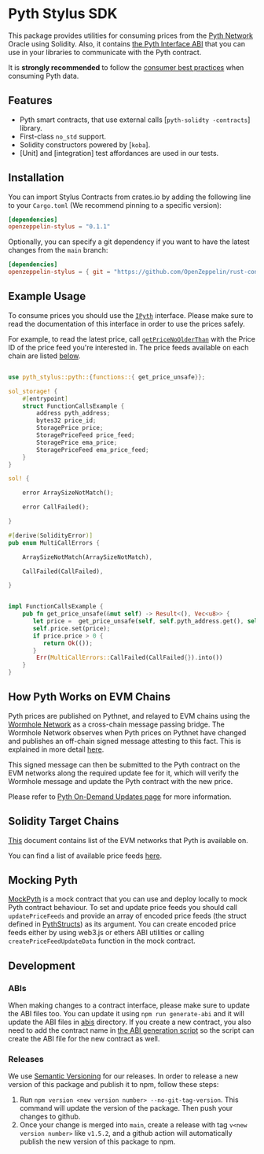# Pyth Stylus SDK

This package provides utilities for consuming prices from the [Pyth Network](https://pyth.network/) Oracle using Solidity. Also, it contains [the Pyth Interface ABI](./abis/IPyth.json) that you can use in your libraries
to communicate with the Pyth contract.

It is **strongly recommended** to follow the [consumer best practices](https://docs.pyth.network/documentation/pythnet-price-feeds/best-practices) when consuming Pyth data.


## Features

- Pyth  smart contracts, that use external calls  [`pyth-solidty -contracts`] library.
- First-class `no_std` support.
- Solidity constructors powered by [`koba`].
- [Unit] and [integration] test affordances are used in our tests.
  

## Installation

You can import Stylus  Contracts from crates.io by adding the following
line to your `Cargo.toml` (We recommend pinning to a specific version):

```toml
[dependencies]
openzeppelin-stylus = "0.1.1"
```

Optionally, you can specify a git dependency if you want to have the latest
changes from the `main` branch:

```toml
[dependencies]
openzeppelin-stylus = { git = "https://github.com/OpenZeppelin/rust-contracts-stylus" }
```


## Example Usage

To consume prices you should use the [`IPyth`](IPyth.sol) interface. Please make sure to read the documentation of this
interface in order to use the prices safely.

For example, to read the latest price, call [`getPriceNoOlderThan`](IPyth.sol) with the Price ID of the price feed
you're interested in. The price feeds available on each chain are listed [below](#target-chains).

```rust

use pyth_stylus::pyth::{functions::{ get_price_unsafe}};

sol_storage! {
    #[entrypoint]
    struct FunctionCallsExample {
        address pyth_address;
        bytes32 price_id;
        StoragePrice price;
        StoragePriceFeed price_feed;
        StoragePrice ema_price;
        StoragePriceFeed ema_price_feed;
    }
}

sol! {

    error ArraySizeNotMatch();

    error CallFailed();

}

#[derive(SolidityError)]
pub enum MultiCallErrors {

    ArraySizeNotMatch(ArraySizeNotMatch),

    CallFailed(CallFailed),

}


impl FunctionCallsExample {
    pub fn get_price_unsafe(&mut self) -> Result<(), Vec<u8>> {
       let price =  get_price_unsafe(self, self.pyth_address.get(), self.price_id.get())?;
       self.price.set(price);
       if price.price > 0 {
          return Ok(());
       }
        Err(MultiCallErrors::CallFailed(CallFailed{}).into())
    }
}

```

## How Pyth Works on EVM Chains

Pyth prices are published on Pythnet, and relayed to EVM chains using the [Wormhole Network](https://wormholenetwork.com/) as a cross-chain message passing bridge. The Wormhole Network observes when Pyth prices on Pythnet have changed and publishes an off-chain signed message attesting to this fact. This is explained in more detail [here](https://docs.wormholenetwork.com/wormhole/).

This signed message can then be submitted to the Pyth contract on the EVM networks along the required update fee for it, which will verify the Wormhole message and update the Pyth contract with the new price.

Please refer to [Pyth On-Demand Updates page](https://docs.pyth.network/documentation/pythnet-price-feeds/on-demand) for more information.

## Solidity Target Chains

[This](https://docs.pyth.network/documentation/pythnet-price-feeds/evm#networks) document contains list of the EVM networks that Pyth is available on.

You can find a list of available price feeds [here](https://pyth.network/developers/price-feed-ids/).

## Mocking Pyth

[MockPyth](./MockPyth.sol) is a mock contract that you can use and deploy locally to mock Pyth contract behaviour. To set and update price feeds you should call `updatePriceFeeds` and provide an array of encoded price feeds (the struct defined in [PythStructs](./PythStructs.sol)) as its argument. You can create encoded price feeds either by using web3.js or ethers ABI utilities or calling `createPriceFeedUpdateData` function in the mock contract.

## Development

### ABIs

When making changes to a contract interface, please make sure to update the ABI files too. You can update it using `npm run generate-abi` and it will update the ABI files in [abis](./abis) directory. If you create a new contract, you also need to add the contract name in [the ABI generation script](./scripts/generateAbi.js#L5) so the script can create the ABI file for the new contract as well.

### Releases

We use [Semantic Versioning](https://semver.org/) for our releases. In order to release a new version of this package and publish it to npm, follow these steps:

1. Run `npm version <new version number> --no-git-tag-version`. This command will update the version of the package. Then push your changes to github.
2. Once your change is merged into `main`, create a release with tag `v<new version number>` like `v1.5.2`, and a github action will automatically publish the new version of this package to npm.
